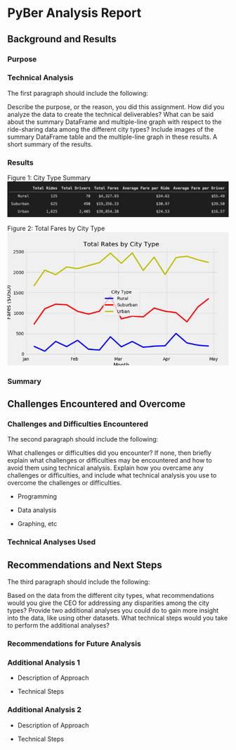 # PyBer Analysis Report

## Background and Results

### Purpose

### Technical Analysis
The first paragraph should include the following:

Describe the purpose, or the reason, you did this assignment.
How did you analyze the data to create the technical deliverables?
What can be said about the summary DataFrame and multiple-line graph with respect to the ride-sharing data among the different city types? Include images of the summary DataFrame table and the multiple-line graph in these results.
A short summary of the results.

### Results

Figure 1: City Type Summary
![Summary Dataframe](/analysis/CitySummary.png)

Figure 2: Total Fares by City Type
![TotalRatesWeekly](/analysis/TotalRatesWeekly.png)

### Summary

## Challenges Encountered and Overcome

### Challenges and Difficulties Encountered

The second paragraph should include the following:

What challenges or difficulties did you encounter? If none, then briefly explain what challenges or difficulties may be encountered and how to avoid them using technical analysis.
Explain how you overcame any challenges or difficulties, and include what technical analysis you use to overcome the challenges or difficulties.


* Programming

* Data analysis

* Graphing, etc

### Technical Analyses Used

## Recommendations and Next Steps

The third paragraph should include the following:

Based on the data from the different city types, what recommendations would you give the CEO for addressing any disparities among the city types?
Provide two additional analyses you could do to gain more insight into the data, like using other datasets.
What technical steps would you take to perform the additional analyses?


### Recommendations for Future Analysis

### Additional Analysis 1

* Description of Approach

* Technical Steps

### Additional Analysis 2

* Description of Approach

* Technical Steps
